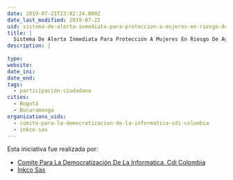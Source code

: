 ```yaml
---
date: 2019-07-21T23:02:24.000Z
date_last_modified: 2019-07-22
uid: sistema-de-alerta-inmediata-para-proteccion-a-mujeres-en-riesgo-de-agresion-violenta
title: |
  Sistema De Alerta Inmediata Para Protección A Mujeres En Riesgo De Agresión Violenta
description: |
  
type: 
website: 
date_ini: 
date_end: 
tags:
  - participación-ciudadana
cities: 
  - Bogotá
  - Bucaramanga
organizations_uids:
  - comite-para-la-democratizacion-de-la-informatica-cdi-colombia
  - inkco-sas
---
```


Esta iniciativa fue realizada por:

- [Comite Para La Democratización De La Informatica. Cdi Colombia](/organizaciones/comite-para-la-democratizacion-de-la-informatica-cdi-colombia)
- [Inkco Sas](/organizaciones/inkco-sas)
